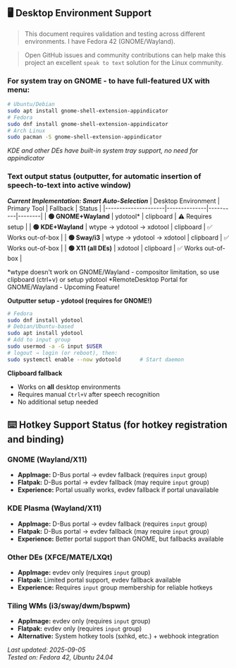 ## 🖥️ Desktop Environment Support

> This document requires validation and testing across different environments. I have Fedora 42 (GNOME/Wayland).

> Open GitHub issues and community contributions can help make this project an excellent `speak to text` solution for the Linux community. 

### **For system tray on GNOME - to have full-featured UX with menu**:
```bash
# Ubuntu/Debian
sudo apt install gnome-shell-extension-appindicator
# Fedora
sudo dnf install gnome-shell-extension-appindicator
# Arch Linux
sudo pacman -S gnome-shell-extension-appindicator
```
*KDE and other DEs have built-in system tray support, no need for appindicator*

### **Text output status (outputter, for automatic insertion of speech-to-text into active window)**

***Current Implementation: Smart Auto-Selection***
| Desktop Environment | Primary Tool | Fallback | Status |
|---------------------|--------------|----------|--------|
| **🟢 GNOME+Wayland** | ydotool* | clipboard | ⚠️ Requires setup |
| **🟢 KDE+Wayland** | wtype → ydotool → xdotool | clipboard | ✅ Works out-of-box |
| **🟢 Sway/i3** | wtype → ydotool → xdotool | clipboard | ✅ Works out-of-box |
| **🟢 X11 (all DEs)** | xdotool | clipboard | ✅ Works out-of-box |

*wtype doesn't work on GNOME/Wayland - compositor limitation, so use clipboard (ctrl+v) or setup ydotool
*RemoteDesktop Portal for GNOME/Wayland - Upcoming Feature!

**Outputter setup - ydotool (requires for GNOME!)**
```bash
# Fedora
sudo dnf install ydotool
# Debian/Ubuntu-based
sudo apt install ydotool
# Add to input group
sudo usermod -a -G input $USER            
# logout → login (or reboot), then:
sudo systemctl enable --now ydotoold      # Start daemon
```

**Clipboard fallback**
- Works on **all** desktop environments  
- Requires manual `Ctrl+V` after speech recognition
- No additional setup needed

## ⌨️ **Hotkey Support Status (for hotkey registration and binding)**

### **GNOME (Wayland/X11)**
- **AppImage:** D-Bus portal → evdev fallback (requires `input` group)
- **Flatpak:** D-Bus portal → evdev fallback (may require `input` group)
- **Experience:** Portal usually works, evdev fallback if portal unavailable

### **KDE Plasma (Wayland/X11)**  
- **AppImage:** D-Bus portal → evdev fallback (requires `input` group)
- **Flatpak:** D-Bus portal → evdev fallback (may require `input` group)
- **Experience:** Better portal support than GNOME, but fallbacks available

### **Other DEs (XFCE/MATE/LXQt)**
- **AppImage:** evdev only (requires `input` group)
- **Flatpak:** Limited portal support, evdev fallback available
- **Experience:** Requires `input` group membership for reliable hotkeys

### **Tiling WMs (i3/sway/dwm/bspwm)**
- **AppImage:** evdev only (requires `input` group)
- **Flatpak:** evdev only (requires `input` group)
- **Alternative:** System hotkey tools (sxhkd, etc.) + webhook integration

*Last updated: 2025-09-05*  
*Tested on: Fedora 42, Ubuntu 24.04*
